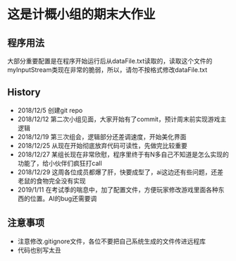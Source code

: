 # 这是计概小组的期末大作业 

## 程序用法
  大部分重要配置是在程序开始运行后从dataFile.txt读取的，读取这个文件的myInputStream类现在非常的脆弱，所以，请勿不按格式修改dataFile.txt
  
## History
- 2018/12/5 创建git repo
- 2018/12/12 第二次小组见面，大家开始有了commit，预计周末前实现游戏主逻辑
- 2018/12/19 第三次组会，逻辑部分还差调速度，开始美化界面
- 2018/12/25 从现在开始彻底放弃代码可读性，先做完比较重要
- 2018/12/27 某组长现在非常欣慰，程序里终于有N多自己不知道是怎么实现的功能了，给小伙伴们疯狂打call
- 2018/12/29 这周各位成员都爆了肝，快要成型了，ai这边还有些问题，还差老鼠的食物完全没有实现
- 2019/1/11 在考试季的喘息中，加了配置文件，方便玩家修改游戏里面各种东西的位置。AI的bug还需要调

## 注意事项
- 注意修改.gitignore文件，各位不要把自己系统生成的文件传进远程库
- 代码也别写太丑
